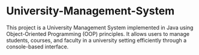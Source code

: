 # University-Management-System
This project is a University Management System implemented in Java using Object-Oriented Programming (OOP) principles. It allows users to manage students, courses, and faculty in a university setting efficiently through a console-based interface.
